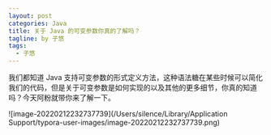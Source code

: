 ```yaml
---
layout: post
categories: Java
title: 关于 Java 的可变参数你真的了解吗？
tagline: by 子悠
tags: 
  - 子悠
---
```


我们都知道 Java 支持可变参数的形式定义方法，这种语法糖在某些时候可以简化我们的代码，但是关于可变参数是如何实现的以及其他的更多细节，你真的知道吗？今天阿粉就带你来了解一下。

<!--more-->

![image-20220212232737739](/Users/silence/Library/Application Support/typora-user-images/image-20220212232737739.png)